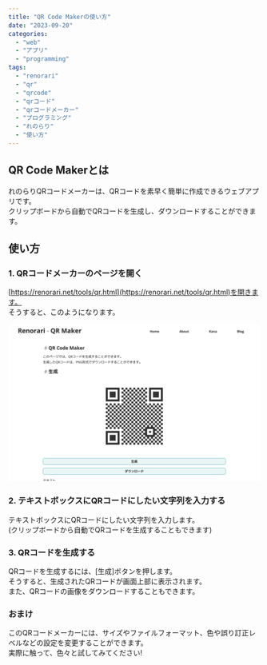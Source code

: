 ```yaml
---
title: "QR Code Makerの使い方"
date: "2023-09-20"
categories:
  - "web"
  - "アプリ"
  - "programming"
tags:
  - "renorari"
  - "qr"
  - "qrcode"
  - "qrコード"
  - "qrコードメーカー"
  - "プログラミング"
  - "れのらり"
  - "使い方"
---
```


## QR Code Makerとは

れのらりQRコードメーカーは、QRコードを素早く簡単に作成できるウェブアプリです。  
クリップボードから自動でQRコードを生成し、ダウンロードすることができます。

## 使い方

### 1. QRコードメーカーのページを開く

[https://renorari.net/tools/qr.html](https://renorari.net/tools/qr.html)を開きます。  
そうすると、このようになります。

![QR Code Maker](images/qr-maker.png)

### 2. テキストボックスにQRコードにしたい文字列を入力する

テキストボックスにQRコードにしたい文字列を入力します。  
(クリップボードから自動でQRコードを生成することもできます)

### 3. QRコードを生成する

QRコードを生成するには、\[生成\]ボタンを押します。  
そうすると、生成されたQRコードが画面上部に表示されます。  
また、QRコードの画像をダウンロードすることもできます。

### おまけ

このQRコードメーカーには、サイズやファイルフォーマット、色や誤り訂正レベルなどの設定を変更することができます。  
実際に触って、色々と試してみてください!
